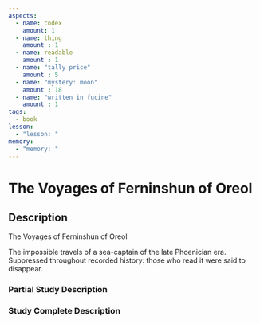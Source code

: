```yaml
---
aspects: 
  - name: codex
    amount: 1
  - name: thing
    amount : 1
  - name: readable
    amount : 1
  - name: "tally price"
    amount : 5
  - name: "mystery: moon"
    amount : 18
  - name: "written in fucine"
    amount : 1
tags:
  - book
lesson:
  - "lesson: "
memory:
  - "memory: "
---
```


# The Voyages of Ferninshun of Oreol

## Description
The Voyages of Ferninshun of Oreol

The impossible travels of a sea-captain of the late Phoenician era. Suppressed throughout recorded history: those who read it were said to disappear.
### Partial Study Description

### Study Complete Description
